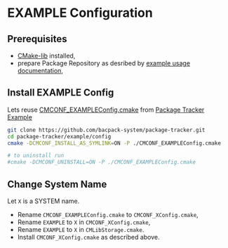 
# EXAMPLE Configuration

## Prerequisites

- [CMake-lib] installed,
- prepare Package Repository as desribed by [example usage documentation],

## Install EXAMPLE Config

Lets reuse [CMCONF_EXAMPLEConfig.cmake] from [Package Tracker Example]

```bash
git clone https://github.com/bacpack-system/package-tracker.git
cd package-tracker/example/config
cmake -DCMCONF_INSTALL_AS_SYMLINK=ON -P ./CMCONF_EXAMPLEConfig.cmake

# to uninstall run
#cmake -DCMCONF_UNINSTALL=ON -P ./CMCONF_EXAMPLEConfig.cmake
```

## Change System Name

Let `X` is a SYSTEM name.

- Rename `CMCONF_EXAMPLEConfig.cmake` to `CMCONF_XConfig.cmake`,
- Rename `EXAMPLE` to `X` in `CMCONF_XConfig.cmake`,
- Rename `EXAMPLE` to `X` in `CMLibStorage.cmake`.
- Install `CMCONF_XConfig.cmake` as described above.



[CMCONF_EXAMPLEConfig.cmake]: https://github.com/bacpack-system/package-tracker/example/config
[Package Tracker]: https://github.com/bacpack-system/package-tracker
[Package Tracker Example]: https://github.com/bacpack-system/package-tracker/example
[CMCONF]: https://github.com/cmakelib/cmakelib-component-cmconf
[CMake-lib]: https://github.com/cmakelib/cmakelib
[example usage documentation]: https://bacpack-system.github.io/example_usage